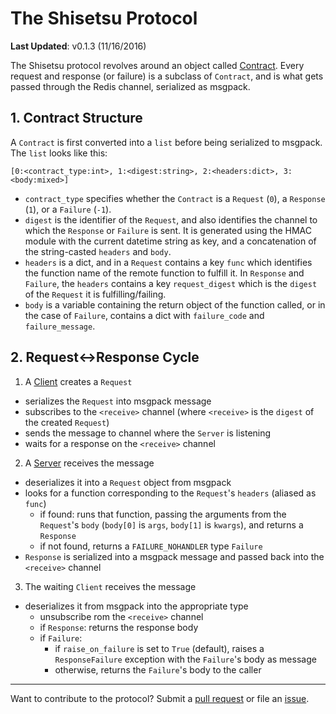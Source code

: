 # The Shisetsu Protocol

**Last Updated**: v0.1.3 (11/16/2016)

The Shisetsu protocol revolves around an object called [Contract](shisetsu/contract.py). Every request and response (or failure) is a subclass of `Contract`, and is what gets passed through the Redis channel, serialized as msgpack.

## 1. Contract Structure

A `Contract` is first converted into a `list` before being serialized to msgpack. The `list` looks like this:

```
[0:<contract_type:int>, 1:<digest:string>, 2:<headers:dict>, 3:<body:mixed>]
```

- `contract_type` specifies whether the `Contract` is a `Request` (`0`), a `Response` (`1`), or a `Failure` (`-1`).
- `digest` is the identifier of the `Request`, and also identifies the channel to which the `Response` or `Failure` is sent. It is generated using the HMAC module with the current datetime string as key, and a concatenation of the string-casted `headers` and `body`.
- `headers` is a dict, and in a `Request` contains a key `func` which identifies the function name of the remote function to fulfill it. In `Response` and `Failure`, the `headers` contains a key `request_digest` which is the `digest` of the `Request` it is fulfilling/failing.
- `body` is a variable containing the return object of the function called, or in the case of `Failure`, contains a dict with `failure_code` and `failure_message`.

## 2. Request<->Response Cycle

1. A [Client](shisetsu/client.py) creates a `Request`
  - serializes the `Request` into msgpack message
  - subscribes to the `<receive>` channel (where `<receive>` is the `digest` of the created `Request`)
  - sends the message to channel where the `Server` is listening
  - waits for a response on the `<receive>` channel
2. A [Server](shisetsu/server.py) receives the message
  - deserializes it into a `Request` object from msgpack
  - looks for a function corresponding to the `Request`'s `headers` (aliased as `func`)
    - if found: runs that function, passing the arguments from the `Request`'s `body` (`body[0]` is `args`, `body[1]` is `kwargs`), and returns a `Response`
    - if not found, returns a `FAILURE_NOHANDLER` type `Failure`
  - `Response` is serialized into a msgpack message and passed back into the `<receive>` channel
3. The waiting `Client` receives the message
  - deserializes it from msgpack into the appropriate type
    - unsubscribe rom the `<receive>` channel
    - if `Response`: returns the response body
    - if `Failure`:
      - if `raise_on_failure` is set to `True` (default), raises a `ResponseFailure` exception with the `Failure`'s body as message
      - otherwise, returns the `Failure`'s body to the caller
---

Want to contribute to the protocol? Submit a [pull request](https://github.com/kixpanganiban/shisetsu/pulls/) or file an [issue](https://github.com/kixpanganiban/shisetsu/issues/).
